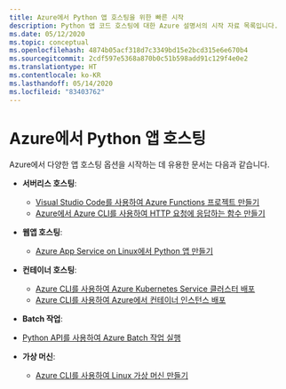 ```yaml
---
title: Azure에서 Python 앱 호스팅을 위한 빠른 시작
description: Python 앱 코드 호스팅에 대한 Azure 설명서의 시작 자료 목록입니다.
ms.date: 05/12/2020
ms.topic: conceptual
ms.openlocfilehash: 4874b05acf318d7c3349bd15e2bcd315e6e670b4
ms.sourcegitcommit: 2cdf597e5368a870b0c51b598add91c129f4e0e2
ms.translationtype: HT
ms.contentlocale: ko-KR
ms.lasthandoff: 05/14/2020
ms.locfileid: "83403762"
---
```

# <a name="hosting-python-apps-on-azure"></a>Azure에서 Python 앱 호스팅

Azure에서 다양한 앱 호스팅 옵션을 시작하는 데 유용한 문서는 다음과 같습니다.

- **서버리스 호스팅**:
  - [Visual Studio Code를 사용하여 Azure Functions 프로젝트 만들기](/azure/azure-functions/functions-create-first-function-vs-code?pivots=programming-language-python)
  - [Azure에서 Azure CLI를 사용하여 HTTP 요청에 응답하는 함수 만들기](/azure/azure-functions/functions-create-first-azure-function-azure-cli?pivots=programming-language-python)

- **웹앱 호스팅**:
  - [Azure App Service on Linux에서 Python 앱 만들기](/azure/app-service/containers/quickstart-python)

- **컨테이너 호스팅**:
  - [Azure CLI를 사용하여 Azure Kubernetes Service 클러스터 배포](/azure/aks/kubernetes-walkthrough)
  - [Azure CLI를 사용하여 Azure에서 컨테이너 인스턴스 배포](/azure/container-instances/container-instances-quickstart)

- **Batch 작업**:
- [Python API를 사용하여 Azure Batch 작업 실행](/azure/batch/quick-run-python)

- **가상 머신**:
  - [Azure CLI를 사용하여 Linux 가상 머신 만들기](/azure/virtual-machines/linux/quick-create-cli)
